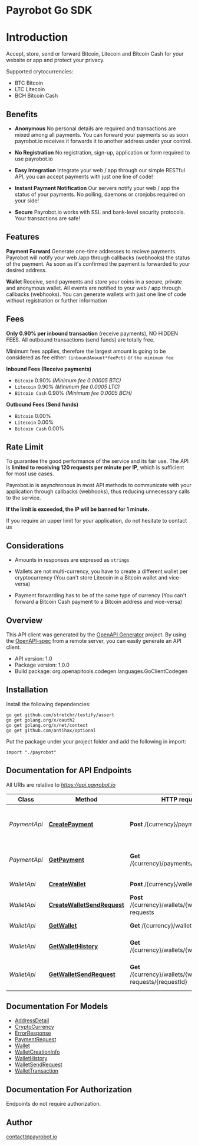 # Payrobot Go SDK

# Introduction
Accept, store, send or forward Bitcoin, Litecoin and Bitcoin Cash for your website or app and protect your privacy.

Supported crytocurrencies:
  * BTC Bitcoin
  * LTC Litecoin
  * BCH Bitcoin Cash


## Benefits

  * **Anonymous** No personal details are required and transactions are mixed among all payments. You can forward your payments so as soon payrobot.io receives it forwards it to another address under your control.
  
  * **No Registration** No registration, sign-up, application or form required to use payrobot.io
  
  * **Easy Integration** Integrate your web / app through our simple RESTful API, you can accept payments with just one line of code!
  
  * **Instant Payment Notification** Our servers notify your web / app the status of your payments. No polling, daemons or cronjobs required on your side!
  
  * **Secure** Payrobot.io works with SSL and bank-level security protocols. Your transactions are safe!


## Features
**Payment Forward**
Generate one-time addresses to recieve payments. Payrobot will notify your web /app through callbacks (webhooks) the status of the payment. As soon as it's confirmed the payment is forwarded to your desired address.

**Wallet**
Receive, send payments and store your coins in a secure, private and anonymous wallet. All events are notified to your web / app through callbacks (webhooks). You can generate wallets with just one line of code without registration or further information

## Fees
**Only 0.90% per inbound transaction** (receive payments), NO HIDDEN FEES. All outbound transactions (send funds) are totally free.

Minimum fees applies, therefore the largest amount is going to be considered as fee either: `(inboundAmount*feePct)` or `the minimum fee`

**Inbound Fees (Receive payments)**

  - `Bitcoin` 0.90% *(Minimum fee 0.00005 BTC)*
  - `Litecoin` 0.90% *(Minimum fee 0.0005 LTC)*
  - `Bitcoin Cash` 0.90% *(Minimum fee 0.0005 BCH)*
  

**Outbound Fees (Send funds)**

  - `Bitcoin` 0.00%
  - `Litecoin` 0.00%
  - `Bitcoin Cash` 0.00%


## Rate Limit
To guarantee the good performance of the service and its fair use. The API is **limited to receiving 120 requests per minute per IP**, which is sufficient for most use cases.

Payrobot.io is asynchronous in most API methods to communicate with your application through callbacks (webhooks), thus reducing unnecessary calls to the service.

**If the limit is exceeded, the IP will be banned for 1 minute.**

If you require an upper limit for your application, do not hesitate to contact us

## Considerations

  * Amounts in responses are expresed as `strings`
  
  * Wallets are not multi-currency, you have to create a different wallet per cryptocurrency (You can't store Litecoin in a Bitcoin wallet and vice-versa)
  
  * Payment forwarding has to be of the same type of currency (You can't forward a Bitcoin Cash payment to a Bitcoin address and vice-versa)
  


## Overview
This API client was generated by the [OpenAPI Generator](https://openapi-generator.tech) project.  By using the [OpenAPI-spec](https://www.openapis.org/) from a remote server, you can easily generate an API client.

- API version: 1.0
- Package version: 1.0.0
- Build package: org.openapitools.codegen.languages.GoClientCodegen

## Installation

Install the following dependencies:

```shell
go get github.com/stretchr/testify/assert
go get golang.org/x/oauth2
go get golang.org/x/net/context
go get github.com/antihax/optional
```

Put the package under your project folder and add the following in import:

```golang
import "./payrobot"
```

## Documentation for API Endpoints

All URIs are relative to *https://api.payrobot.io*

Class | Method | HTTP request | Description
------------ | ------------- | ------------- | -------------
*PaymentApi* | [**CreatePayment**](docs/PaymentApi.md#createpayment) | **Post** /{currency}/payments | Generate a new one-use address to receive a payment
*PaymentApi* | [**GetPayment**](docs/PaymentApi.md#getpayment) | **Get** /{currency}/payments/{paymentId} | Get detailed information about a payment
*WalletApi* | [**CreateWallet**](docs/WalletApi.md#createwallet) | **Post** /{currency}/wallets | Create new wallet
*WalletApi* | [**CreateWalletSendRequest**](docs/WalletApi.md#createwalletsendrequest) | **Post** /{currency}/wallets/{walletId}/send-requests | Send funds from a wallet
*WalletApi* | [**GetWallet**](docs/WalletApi.md#getwallet) | **Get** /{currency}/wallets/{walletId} | Get Wallet information
*WalletApi* | [**GetWalletHistory**](docs/WalletApi.md#getwallethistory) | **Get** /{currency}/wallets/{walletId}/history | Get last transactions of wallet
*WalletApi* | [**GetWalletSendRequest**](docs/WalletApi.md#getwalletsendrequest) | **Get** /{currency}/wallets/{walletId}/send-requests/{requestId} | Obtain information of a send request


## Documentation For Models

 - [AddressDetail](docs/AddressDetail.md)
 - [CryptoCurrency](docs/CryptoCurrency.md)
 - [ErrorResponse](docs/ErrorResponse.md)
 - [PaymentRequest](docs/PaymentRequest.md)
 - [Wallet](docs/Wallet.md)
 - [WalletCreationInfo](docs/WalletCreationInfo.md)
 - [WalletHistory](docs/WalletHistory.md)
 - [WalletSendRequest](docs/WalletSendRequest.md)
 - [WalletTransaction](docs/WalletTransaction.md)


## Documentation For Authorization

 Endpoints do not require authorization.



## Author

contact@payrobot.io

